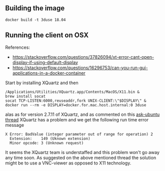## Building the image
 ```
 docker build -t 3duse 18.04
 ```

## Running the client on OSX
References:
 * https://stackoverflow.com/questions/37826094/xt-error-cant-open-display-if-using-default-display
 * https://stackoverflow.com/questions/16296753/can-you-run-gui-applications-in-a-docker-container

Start by installing XQuartz and then
```
/Applications/Utilities/XQuartz.app/Contents/MacOS/X11.bin &
brew install socat
socat TCP-LISTEN:6000,reuseaddr,fork UNIX-CLIENT:\"$DISPLAY\" &
docker run --rm -e DISPLAY=docker.for.mac.host.internal:0 3duse
```
alas as for version 2.7.11 of XQuartz, and as commented on this
[ask-ubuntu thread](https://askubuntu.com/questions/771000/ssh-from-my-mac-into-ubuntu-x-forwarding-not-working-correctly) XQuartz has a problem and we get the following run time error message
```
X Error: BadValue (integer parameter out of range for operation) 2
  Extension:    149 (Uknown extension)
  Minor opcode: 3 (Unknown request)
```
It seems the XQuartz team is understaffed and this problem won't go away any time
soon. As suggested on the above mentioned thread the solution might be to
use a VNC-viewer as opposed to X11 technology.
